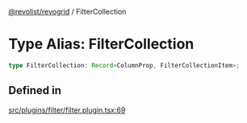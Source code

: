 [@revolist/revogrid](README.md) / FilterCollection

# Type Alias: FilterCollection

```ts
type FilterCollection: Record<ColumnProp, FilterCollectionItem>;
```

## Defined in

[src/plugins/filter/filter.plugin.tsx:69](https://github.com/revolist/revogrid/blob/aad859c5867a15f34f8919817adea85dcff4ee63/src/plugins/filter/filter.plugin.tsx#L69)
